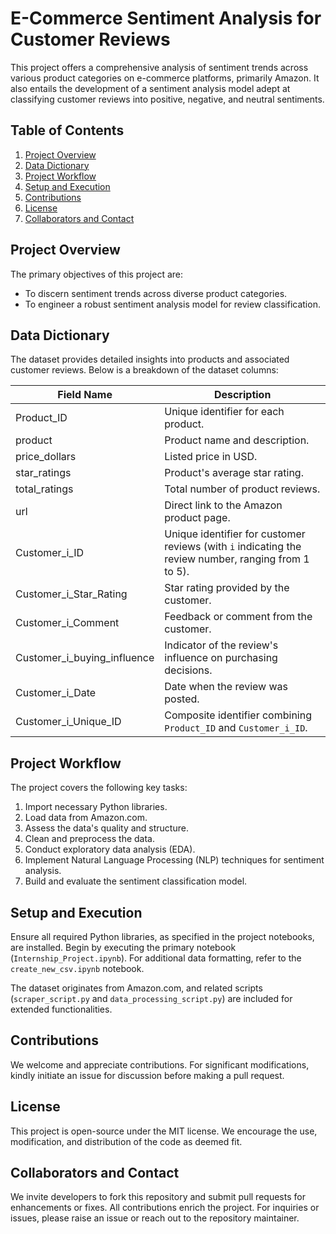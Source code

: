 
# E-Commerce Sentiment Analysis for Customer Reviews

This project offers a comprehensive analysis of sentiment trends across various product categories on e-commerce platforms, primarily Amazon. It also entails the development of a sentiment analysis model adept at classifying customer reviews into positive, negative, and neutral sentiments.

## Table of Contents
1. [Project Overview](#project-overview)
2. [Data Dictionary](#data-dictionary)
3. [Project Workflow](#project-workflow)
4. [Setup and Execution](#setup-and-execution)
5. [Contributions](#contributions)
6. [License](#license)
7. [Collaborators and Contact](#collaborators-and-contact)

## Project Overview <a name="project-overview"></a>
The primary objectives of this project are:
- To discern sentiment trends across diverse product categories.
- To engineer a robust sentiment analysis model for review classification.

## Data Dictionary <a name="data-dictionary"></a>

The dataset provides detailed insights into products and associated customer reviews. Below is a breakdown of the dataset columns:

| Field Name                | Description |
|---------------------------|-------------|
| Product_ID                | Unique identifier for each product. |
| product                   | Product name and description. |
| price_dollars             | Listed price in USD. |
| star_ratings              | Product's average star rating. |
| total_ratings             | Total number of product reviews. |
| url                       | Direct link to the Amazon product page. |
| Customer_i_ID             | Unique identifier for customer reviews (with `i` indicating the review number, ranging from 1 to 5). |
| Customer_i_Star_Rating    | Star rating provided by the customer. |
| Customer_i_Comment        | Feedback or comment from the customer. |
| Customer_i_buying_influence | Indicator of the review's influence on purchasing decisions. |
| Customer_i_Date           | Date when the review was posted. |
| Customer_i_Unique_ID      | Composite identifier combining `Product_ID` and `Customer_i_ID`. |

## Project Workflow <a name="project-workflow"></a>
The project covers the following key tasks:
1. Import necessary Python libraries.
2. Load data from Amazon.com.
3. Assess the data's quality and structure.
4. Clean and preprocess the data.
5. Conduct exploratory data analysis (EDA).
6. Implement Natural Language Processing (NLP) techniques for sentiment analysis.
7. Build and evaluate the sentiment classification model.

## Setup and Execution <a name="setup-and-execution"></a>
Ensure all required Python libraries, as specified in the project notebooks, are installed. Begin by executing the primary notebook (`Internship_Project.ipynb`). For additional data formatting, refer to the `create_new_csv.ipynb` notebook.

The dataset originates from Amazon.com, and related scripts (`scraper_script.py` and `data_processing_script.py`) are included for extended functionalities.

## Contributions <a name="contributions"></a>
We welcome and appreciate contributions. For significant modifications, kindly initiate an issue for discussion before making a pull request.

## License <a name="license"></a>
This project is open-source under the MIT license. We encourage the use, modification, and distribution of the code as deemed fit.

## Collaborators and Contact <a name="collaborators-and-contact"></a>
We invite developers to fork this repository and submit pull requests for enhancements or fixes. All contributions enrich the project. For inquiries or issues, please raise an issue or reach out to the repository maintainer.
